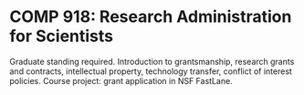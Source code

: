 # COMP 918: Research Administration for Scientists

Graduate standing required. Introduction to grantsmanship, research grants and contracts, intellectual property, technology transfer, conflict of interest policies. Course project: grant application in NSF FastLane.